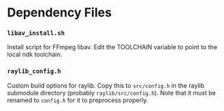 # Dependency Files

### `libav_install.sh`

Install script for FFmpeg libav. Edit the TOOLCHAIN variable to point to the local ndk toolchain.

### `raylib_config.h`

Custom build options for raylib. Copy this to `src/config.h` in the raylib submodule directory (probably `raylib/src/config.h`).
Note that it must be renamed to `config.h` for it to preprocess properly.
